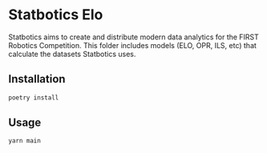 # Statbotics Elo

Statbotics aims to create and distribute modern data analytics for the FIRST Robotics Competition. This folder includes models (ELO, OPR, ILS, etc) that calculate the datasets Statbotics uses.

## Installation

```bash
poetry install
```

## Usage

```bash
yarn main
```

